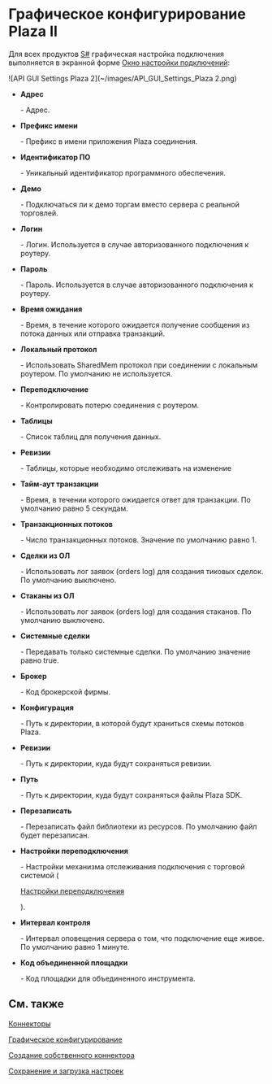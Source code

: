 # Графическое конфигурирование Plaza II

Для всех продуктов [S\#](StockSharpAbout.md) графическая настройка подключения выполняется в экранной форме [Окно настройки подключений](API_UI_ConnectorWindow.md):

![API GUI Settings Plaza 2](~/images/API_GUI_Settings_Plaza 2.png)

- **Адрес**

   \- Адрес.
- **Префикс имени**

   \- Префикс в имени приложения Plaza соединения.
- **Идентификатор ПО**

   \- Уникальный идентификатор программного обеспечения.
- **Демо**

   \- Подключаться ли к демо торгам вместо сервера с реальной торговлей.
- **Логин**

   \- Логин. Используется в случае авторизованного подключения к роутеру.
- **Пароль**

   \- Пароль. Используется в случае авторизованного подключения к роутеру.
- **Время ожидания**

   \- Время, в течение которого ожидается получение сообщения из потока данных или отправка транзакций.
- **Локальный протокол**

   \- Использовать SharedMem протокол при соединении с локальным роутером. По умолчанию не используется.
- **Переподключение**

   \- Контролировать потерю соединения с роутером.
- **Таблицы**

   \- Список таблиц для получения данных.
- **Ревизии**

   \- Таблицы, которые необходимо отслеживать на изменение
- **Тайм\-аут транзакции**

   \- Время, в течении которого ожидается ответ для транзакции. По умолчанию равно 5 секундам.
- **Транзакционных потоков**

   \- Число транзакционных потоков. Значение по умолчанию равно 1.
- **Сделки из ОЛ**

   \- Использовать лог заявок (orders log) для создания тиковых сделок. По умолчанию выключено.
- **Стаканы из ОЛ**

   \- Использовать лог заявок (orders log) для создания стаканов. По умолчанию выключено.
- **Системные сделки**

   \- Передавать только системные сделки. По умолчанию значение равно true.
- **Брокер**

   \- Код брокерской фирмы.
- **Конфигурация**

   \- Путь к директории, в которой будут храниться схемы потоков Plaza.
- **Ревизии**

   \- Путь к директории, куда будут сохраняться ревизии.
- **Путь**

   \- Путь к директории, куда будут сохраняться файлы Plaza SDK.
- **Перезаписать**

   \- Перезаписать файл библиотеки из ресурсов. По умолчанию файл будет перезаписан.
- **Настройки переподключения**

   \- Настройки механизма отслеживания подключения с торговой системой (

  [Настройки переподключения](Reconnect.md)

  ). 
- **Интервал контроля**

   \- Интервал оповещения сервера о том, что подключение еще живое. По умолчанию равно 1 минуте. 
- **Код объединенной площадки**

   \- Код площадки для объединенного инструмента. 

## См. также

[Коннекторы](API_Connectors.md)

[Графическое конфигурирование](API_ConnectorsUIConfiguration.md)

[Создание собственного коннектора](ConnectorCreating.md)

[Сохранение и загрузка настроек](API_Connectors_SaveConnectorSettings.md)
